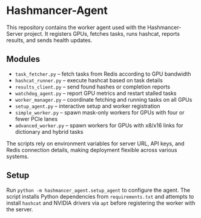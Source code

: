 # Hashmancer-Agent

This repository contains the worker agent used with the Hashmancer-Server project. It registers GPUs, fetches tasks, runs hashcat, reports results, and sends health updates.

## Modules
- `task_fetcher.py` – fetch tasks from Redis according to GPU bandwidth
- `hashcat_runner.py` – execute hashcat based on task details
- `results_client.py` – send found hashes or completion reports
- `watchdog_agent.py` – report GPU metrics and restart stalled tasks
- `worker_manager.py` – coordinate fetching and running tasks on all GPUs
- `setup_agent.py` – interactive setup and worker registration
- `simple_worker.py` – spawn mask-only workers for GPUs with four or fewer PCIe lanes
- `advanced_worker.py` – spawn workers for GPUs with x8/x16 links for dictionary and hybrid tasks

The scripts rely on environment variables for server URL, API keys, and Redis connection details, making deployment flexible across various systems.

## Setup

Run `python -m hashmancer_agent.setup_agent` to configure the agent. The script
installs Python dependencies from `requirements.txt` and attempts to install
`hashcat` and NVIDIA drivers via `apt` before registering the worker with the
server.
